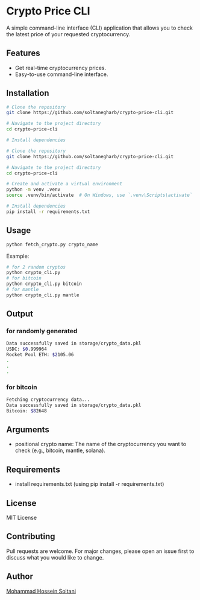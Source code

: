 # Crypto Price CLI

A simple command-line interface (CLI) application that allows you to check the latest price of your requested cryptocurrency.

## Features
- Get real-time cryptocurrency prices.
- Easy-to-use command-line interface.

## Installation

```sh
# Clone the repository
git clone https://github.com/soltanegharb/crypto-price-cli.git

# Navigate to the project directory
cd crypto-price-cli

# Install dependencies

# Clone the repository
git clone https://github.com/soltanegharb/crypto-price-cli.git

# Navigate to the project directory
cd crypto-price-cli

# Create and activate a virtual environment
python -m venv .venv
source .venv/bin/activate  # On Windows, use `.venv\Scripts\activate`

# Install dependencies
pip install -r requirements.txt

```

## Usage

```sh
python fetch_crypto.py crypto_name
```

Example:

```sh
# for 2 random cryptos 
python crypto_cli.py
# for bitcoin
python crypto_cli.py bitcoin
# for mantle
python crypto_cli.py mantle
```

## Output
### for randomly generated
```sh
Data successfully saved in storage/crypto_data.pkl
USDC: $0.999964
Rocket Pool ETH: $2105.06
.
.
.
```
### for bitcoin
```sh
Fetching cryptocurrency data...
Data successfully saved in storage/crypto_data.pkl
Bitcoin: $82648
```
## Arguments
- positional crypto name: The name of the cryptocurrency you want to check (e.g., bitcoin, mantle, solana).


## Requirements
- install requirements.txt (using pip install -r requirements.txt)

## License
MIT License

## Contributing
Pull requests are welcome. For major changes, please open an issue first to discuss what you would like to change.

## Author
[Mohammad Hossein Soltani](https://github.com/soltanegharb)
